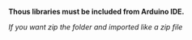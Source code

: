**Thous libraries must be included from Arduino IDE.**

_If you want zip the folder and imported like a zip file_